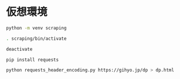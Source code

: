 # 仮想環境

```bash
python -m venv scraping
```

```bash
. scraping/bin/activate
```

```bash
deactivate
```

```bash
pip install requests
```

```bash
python requests_header_encoding.py https://gihyo.jp/dp > dp.html
```
